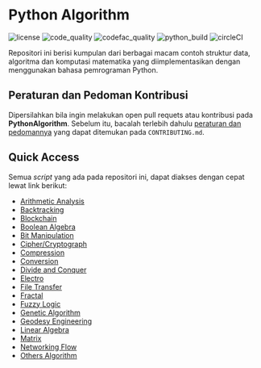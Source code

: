# Python Algorithm

![license](https://img.shields.io/github/license/bellshade/PythonAlgorithm?style=for-the-badge)
![code_quality](https://img.shields.io/lgtm/grade/python/github/bellshade/PythonAlgorithm?label=Code%20Quality&style=for-the-badge)
![codefac_quality](https://img.shields.io/codefactor/grade/github/bellshade/PythonAlgorithm/main?label=code%20factor&style=for-the-badge)
![python_build](https://img.shields.io/github/workflow/status/bellshade/PythonAlgorithm/python%20testing?label=python%20testing&style=for-the-badge)
![circleCI](https://img.shields.io/circleci/build/github/bellshade/PythonAlgorithm/main?label=Circle%20CI&style=for-the-badge)

Repositori ini berisi kumpulan dari berbagai macam contoh struktur data, algoritma dan komputasi matematika yang diimplementasikan dengan menggunakan bahasa pemrograman Python.

## Peraturan dan Pedoman Kontribusi
Dipersilahkan bila ingin melakukan open pull requets atau kontribusi pada **PythonAlgorithm**. Sebelum itu, bacalah terlebih dahulu [peraturan dan pedomannya](CONTRIBUTING.md) yang dapat ditemukan pada ``CONTRIBUTING.md``.

## Quick Access
Semua *script* yang ada pada repositori ini, dapat diakses dengan cepat lewat link berikut:
- [Arithmetic Analysis](https://github.com/bellshade/PythonAlgorithm/tree/main/arithmetic_analysis)
- [Backtracking](https://github.com/bellshade/PythonAlgorithm/tree/main/Backtracking)
- [Blockchain](https://github.com/bellshade/PythonAlgorithm/tree/main/blockchain)
- [Boolean Algebra](https://github.com/bellshade/PythonAlgorithm/tree/main/boolean_algebra)
- [Bit Manipulation](https://github.com/bellshade/PythonAlgorithm/tree/main/manipulasi_bit)
- [Cipher/Cryptograph](https://github.com/bellshade/PythonAlgorithm/tree/main/chiper)
- [Compression](https://github.com/bellshade/PythonAlgorithm/tree/main/compression)
- [Conversion](https://github.com/bellshade/PythonAlgorithm/tree/main/conversion)
- [Divide and Conquer](https://github.com/bellshade/PythonAlgorithm/tree/main/divide_and_conquer)
- [Electro](https://github.com/bellshade/PythonAlgorithm/tree/main/electro)
- [File Transfer](https://github.com/bellshade/PythonAlgorithm/tree/main/file_transfer)
- [Fractal](https://github.com/bellshade/PythonAlgorithm/tree/main/fractal)
- [Fuzzy Logic](https://github.com/bellshade/PythonAlgorithm/tree/main/fuzzy_logic)
- [Genetic Algorithm](https://github.com/bellshade/PythonAlgorithm/tree/main/genetic_algo)
- [Geodesy Engineering](https://github.com/bellshade/PythonAlgorithm/tree/main/geodesy_egineering)
- [Linear Algebra](https://github.com/bellshade/PythonAlgorithm/tree/main/linear_algebra)
- [Matrix](https://github.com/bellshade/PythonAlgorithm/tree/main/matrix)
- [Networking Flow](https://github.com/bellshade/PythonAlgorithm/tree/main/networking_flow)
- [Others Algorithm](https://github.com/bellshade/PythonAlgorithm/tree/main/other)
